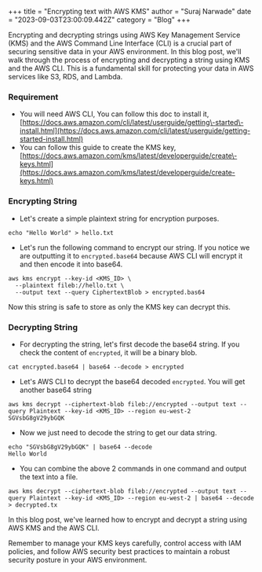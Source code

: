 +++
title = "Encrypting text with AWS KMS"
author = "Suraj Narwade"
date = "2023-09-03T23:00:09.442Z"
category = "Blog"
+++

Encrypting and decrypting strings using AWS Key Management Service (KMS) and the AWS Command Line Interface (CLI) is a crucial part of securing sensitive data in your AWS environment. In this blog post, we'll walk through the process of encrypting and decrypting a string using KMS and the AWS CLI. This is a fundamental skill for protecting your data in AWS services like S3, RDS, and Lambda.


### Requirement


* You will need AWS CLI, You can follow this doc to install it, [https://docs.aws.amazon.com/cli/latest/userguide/getting\-started\-install.html](https://docs.aws.amazon.com/cli/latest/userguide/getting-started-install.html)
* You can follow this guide to create the KMS key, [https://docs.aws.amazon.com/kms/latest/developerguide/create\-keys.html](https://docs.aws.amazon.com/kms/latest/developerguide/create-keys.html)


### Encrypting String


* Let's create a simple plaintext string for encryption purposes.



```
echo "Hello World" > hello.txt

```

* Let's run the following command to encrypt our string. If you notice we are outputting it to `encrypted.base64` because AWS CLI will encrypt it and then encode it into base64\.



```
aws kms encrypt --key-id <KMS_ID> \
  --plaintext fileb://hello.txt \
  --output text --query CiphertextBlob > encrypted.bas64

```

Now this string is safe to store as only the KMS key can decrypt this.


### **Decrypting String**


* For decrypting the string, let's first decode the base64 string. If you check the content of `encrypted`, it will be a binary blob.



```
cat encrypted.base64 | base64 --decode > encrypted

```

* Let's AWS CLI to decrypt the base64 decoded `encrypted`. You will get another base64 string



```
aws kms decrypt --ciphertext-blob fileb://encrypted --output text --query Plaintext --key-id <KMS_ID> --region eu-west-2
SGVsbG8gV29ybGQK

```

* Now we just need to decode the string to get our data string.



```
echo "SGVsbG8gV29ybGQK" | base64 --decode
Hello World

```

* You can combine the above 2 commands in one command and output the text into a file.



```
aws kms decrypt --ciphertext-blob fileb://encrypted --output text --query Plaintext --key-id <KMS_ID> --region eu-west-2 | base64 --decode > decrypted.tx

```

In this blog post, we've learned how to encrypt and decrypt a string using AWS KMS and the AWS CLI.


Remember to manage your KMS keys carefully, control access with IAM policies, and follow AWS security best practices to maintain a robust security posture in your AWS environment.



